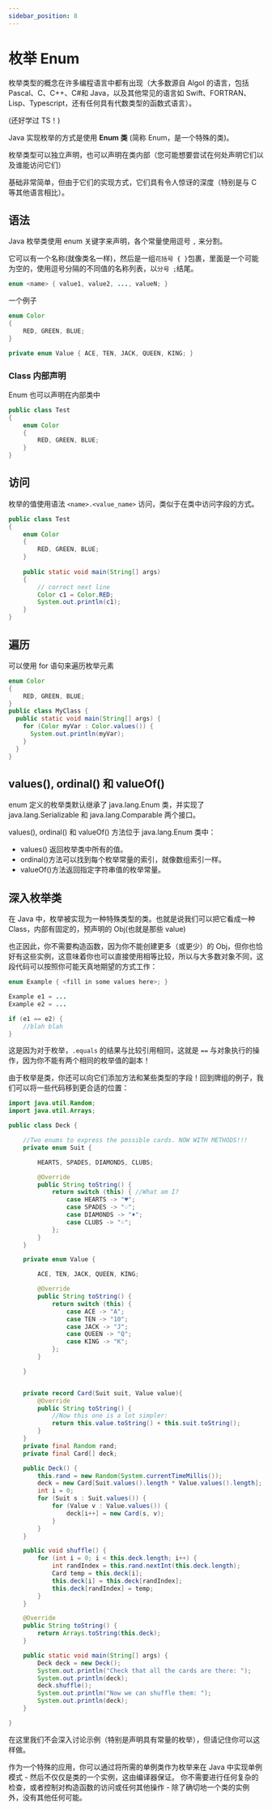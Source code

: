 ```yaml
---
sidebar_position: 8
---
```


# 枚举 Enum

枚举类型的概念在许多编程语言中都有出现（大多数源自 Algol 的语言，包括 Pascal、C、C++、C#和 Java，以及其他常见的语言如 Swift、FORTRAN、Lisp、Typescript，还有任何具有代数类型的函数式语言）。

(还好学过 TS！)

Java 实现枚举的方式是使用 **Enum 类** (简称 Enum，是一个特殊的类)。

枚举类型可以独立声明，也可以声明在类内部（您可能想要尝试在何处声明它们以及谁能访问它们）

基础非常简单，但由于它们的实现方式，它们具有令人惊讶的深度（特别是与 C 等其他语言相比）。

## 语法

Java 枚举类使用 enum 关键字来声明，各个常量使用逗号 `,` 来分割。

它可以有一个名称(就像类名一样)，然后是一组`花括号 { }`包裹，里面是一个可能为空的，使用逗号分隔的不同值的名称列表，以`分号 ;`结尾。

```Java
enum <name> { value1, value2, ..., valueN; }
```

一个例子

```Java
enum Color
{
    RED, GREEN, BLUE;
}

private enum Value { ACE, TEN, JACK, QUEEN, KING; }
```

### Class 内部声明

Enum 也可以声明在内部类中

```Java 
public class Test
{
    enum Color
    {
        RED, GREEN, BLUE;
    }
}
```

## 访问

枚举的值使用语法 `<name>.<value_name>` 访问，类似于在类中访问字段的方式。

```Java 
public class Test
{
    enum Color
    {
        RED, GREEN, BLUE;
    }
 
    public static void main(String[] args)
    {
        // correct next line
        Color c1 = Color.RED;
        System.out.println(c1);
    }
}
```

## 遍历

可以使用 for 语句来遍历枚举元素

```java
enum Color
{
    RED, GREEN, BLUE;
}
public class MyClass {
  public static void main(String[] args) {
    for (Color myVar : Color.values()) {
      System.out.println(myVar);
    }
  }
}
```

## values(), ordinal() 和 valueOf()

enum 定义的枚举类默认继承了 java.lang.Enum 类，并实现了 java.lang.Serializable 和 java.lang.Comparable 两个接口。

values(), ordinal() 和 valueOf() 方法位于 java.lang.Enum 类中：

- values() 返回枚举类中所有的值。
- ordinal()方法可以找到每个枚举常量的索引，就像数组索引一样。
- valueOf()方法返回指定字符串值的枚举常量。

## 深入枚举类

在 Java 中，枚举被实现为一种特殊类型的类。也就是说我们可以把它看成一种 Class，内部有固定的，预声明的 Obj(也就是那些 value)

也正因此，你不需要构造函数，因为你不能创建更多（或更少）的 Obj，但你也恰好有这些实例，这意味着你也可以直接使用相等比较，所以与大多数对象不同，这段代码可以按照你可能天真地期望的方式工作：

```Java
enum Example { <fill in some values here>; }

Example e1 = ...
Example e2 = ...

if (e1 == e2) {
    //blah blah
}
```

这是因为对于枚举，`.equals` 的结果与比较引用相同，这就是 `==` 与对象执行的操作，因为你不能有两个相同的枚举值的副本！

由于枚举是类，你还可以向它们添加方法和某些类型的字段！回到牌组的例子，我们可以将一些代码移到更合适的位置：

```Java
import java.util.Random;
import java.util.Arrays;

public class Deck {

    //Two enums to express the possible cards. NOW WITH METHODS!!!
    private enum Suit {

        HEARTS, SPADES, DIAMONDS, CLUBS;

        @Override
        public String toString() {
            return switch (this) { //What am I?
                case HEARTS -> "♥";
                case SPADES -> "♤";
                case DIAMONDS -> "♦";
                case CLUBS -> "♧";
            };
        }
    }

    private enum Value {

        ACE, TEN, JACK, QUEEN, KING;

        @Override
        public String toString() {
            return switch (this) {
                case ACE -> "A";
                case TEN -> "10";
                case JACK -> "J";
                case QUEEN -> "Q";
                case KING -> "K";
            };
        }

    }


    private record Card(Suit suit, Value value){
        @Override
        public String toString() {
            //Now this one is a lot simpler:
            return this.value.toString() + this.suit.toString();
        }
    }
    private final Random rand;
    private final Card[] deck;

    public Deck() {
        this.rand = new Random(System.currentTimeMillis());
        deck = new Card[Suit.values().length * Value.values().length];
        int i = 0;
        for (Suit s : Suit.values()) {
            for (Value v : Value.values()) {
                deck[i++] = new Card(s, v);
            }
        }
    }

    public void shuffle() {
        for (int i = 0; i < this.deck.length; i++) {
            int randIndex = this.rand.nextInt(this.deck.length);
            Card temp = this.deck[i];
            this.deck[i] = this.deck[randIndex];
            this.deck[randIndex] = temp;
        }
    }

    @Override
    public String toString() {
        return Arrays.toString(this.deck);
    }

    public static void main(String[] args) {
        Deck deck = new Deck();
        System.out.println("Check that all the cards are there: ");
        System.out.println(deck);
        deck.shuffle();
        System.out.println("Now we can shuffle them: ");
        System.out.println(deck);
    }

}
```

在这里我们不会深入讨论示例（特别是声明具有常量的枚举），但请记住你可以这样做。

作为一个特殊的应用，你可以通过将所需的单例类作为枚举来在 Java 中实现单例模式 - 然后不仅仅是类的一个实例，这由编译器保证。 你不需要进行任何复杂的检查，或者控制对构造函数的访问或任何其他操作 - 除了确切地一个类的实例外，没有其他任何可能。
